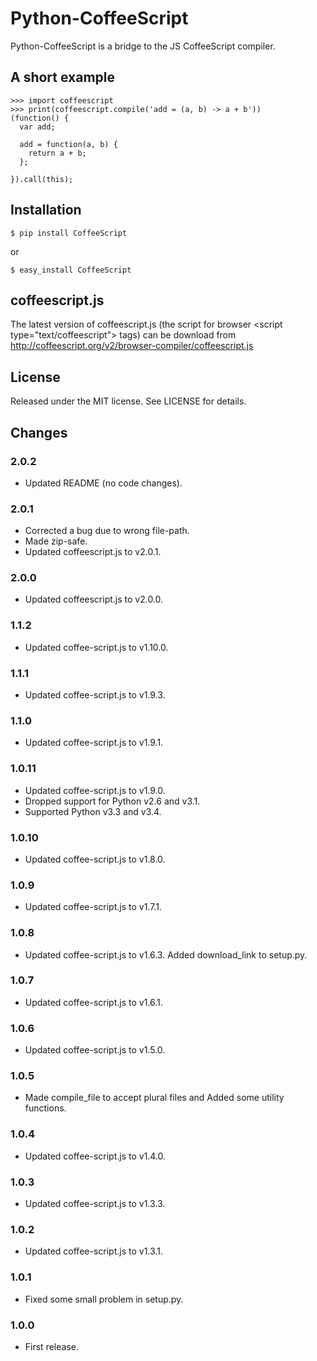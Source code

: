 Python-CoffeeScript
===================

Python-CoffeeScript is a bridge to the JS CoffeeScript compiler.

A short example
---------------

    >>> import coffeescript
    >>> print(coffeescript.compile('add = (a, b) -> a + b'))
    (function() {
      var add;

      add = function(a, b) {
        return a + b;
      };

    }).call(this);

Installation
------------

    $ pip install CoffeeScript

 or

    $ easy_install CoffeeScript

coffeescript.js
----------------

The latest version of coffeescript.js (the script for browser
\<script type="text/coffeescript"\> tags) can be download from
<http://coffeescript.org/v2/browser-compiler/coffeescript.js>

License
-------

Released under the MIT license. See LICENSE for details.

Changes
-------

### 2.0.2

 * Updated README (no code changes).

### 2.0.1

 * Corrected a bug due to wrong file-path.
 * Made zip-safe.
 * Updated coffeescript.js to v2.0.1.

### 2.0.0

 * Updated coffeescript.js to v2.0.0.

### 1.1.2

 * Updated coffee-script.js to v1.10.0.

### 1.1.1

 * Updated coffee-script.js to v1.9.3.

### 1.1.0

 * Updated coffee-script.js to v1.9.1.

### 1.0.11

 * Updated coffee-script.js to v1.9.0.
 * Dropped support for Python v2.6 and v3.1.
 * Supported Python v3.3 and v3.4.

### 1.0.10

 * Updated coffee-script.js to v1.8.0.

### 1.0.9

 * Updated coffee-script.js to v1.7.1.

### 1.0.8

 * Updated coffee-script.js to v1.6.3. Added download\_link to setup.py.

### 1.0.7

 * Updated coffee-script.js to v1.6.1.

### 1.0.6

 * Updated coffee-script.js to v1.5.0.

### 1.0.5

 * Made compile\_file to accept plural files and Added some utility functions.

### 1.0.4

 * Updated coffee-script.js to v1.4.0.

### 1.0.3

 * Updated coffee-script.js to v1.3.3.

### 1.0.2

 * Updated coffee-script.js to v1.3.1.

### 1.0.1

 * Fixed some small problem in setup.py.

### 1.0.0

 * First release.
